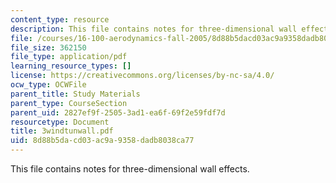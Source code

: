 ```yaml
---
content_type: resource
description: This file contains notes for three-dimensional wall effects.
file: /courses/16-100-aerodynamics-fall-2005/8d88b5dacd03ac9a9358dadb8038ca77_3windtunwall.pdf
file_size: 362150
file_type: application/pdf
learning_resource_types: []
license: https://creativecommons.org/licenses/by-nc-sa/4.0/
ocw_type: OCWFile
parent_title: Study Materials
parent_type: CourseSection
parent_uid: 2827ef9f-2505-3ad1-ea6f-69f2e59fdf7d
resourcetype: Document
title: 3windtunwall.pdf
uid: 8d88b5da-cd03-ac9a-9358-dadb8038ca77
---
```

This file contains notes for three-dimensional wall effects.